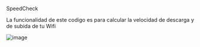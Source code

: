 SpeedCheck


La funcionalidad de este codigo es para calcular la velocidad de descarga y de subida de tu Wifi



![image](https://github.com/user-attachments/assets/dd4a0637-1c89-4d43-8601-4d2fb30a680d)




